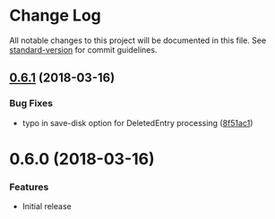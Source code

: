 # Change Log

All notable changes to this project will be documented in this file. See [standard-version](https://github.com/conventional-changelog/standard-version) for commit guidelines.

<a name="0.6.1"></a>
## [0.6.1](https://github.com/avaragado/contentful-backup/compare/v0.6.0...v0.6.1) (2018-03-16)


### Bug Fixes

* typo in save-disk option for DeletedEntry processing ([8f51ac1](https://github.com/avaragado/contentful-backup/commit/8f51ac1))



<a name="0.6.0"></a>
# 0.6.0 (2018-03-16)


### Features

* Initial release
